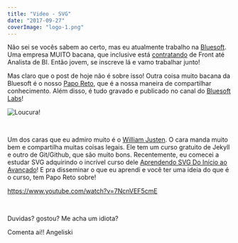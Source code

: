 ```yaml
---
title: "Video - SVG"
date: "2017-09-27"
coverImage: "logo-1.png"
---
```


Não sei se vocês sabem ao certo, mas eu atualmente trabalho na [Bluesoft](https://www.bluesoft.com.br/). Uma empresa MUITO bacana, que inclusive está [contratando](https://www.bluesoft.com.br/carreiras/#vagas) de Front até Analista de BI. Então jovem, se inscreve lá e vamo trabalhar junto!

Mas claro que o post de hoje não é sobre isso! Outra coisa muito bacana da Bluesoft é o nosso [Papo Reto](http://labs.bluesoft.com.br/category/papo-reto/), que é a nossa maneira de compartilhar conhecimento. Além disso, é tudo gravado e publicado no canal do [Bluesoft Labs](https://www.youtube.com/channel/UCMbi8katMCUd5JkJ3Rr0t_w)!

![Loucura!](https://algoritmosdescomplicados.files.wordpress.com/2017/08/giphy.gif?w=820)

 

Um dos caras que eu admiro muito é o [William Justen](https://willianjusten.com.br/). O cara manda muito bem e compartilha muitas coisas legais. Ele tem um curso gratuito de Jekyll e outro de Git/Github, que são muito bons. Recentemente, eu comecei a estudar SVG adquirindo o incrível curso dele [Aprendendo SVG Do Início ao Avançado](https://www.udemy.com/aprendendo-svg-do-inicio-ao-avancado/?couponCode=SEGUIDORFIEL)! E pra disseminar o que eu aprendi e você ter uma ideia do que é o curso, tem Papo Reto sobre!

https://www.youtube.com/watch?v=7NcnVEF5cmE

 

Duvidas? gostou? Me acha um idiota?

Comenta ai!! Angeliski
